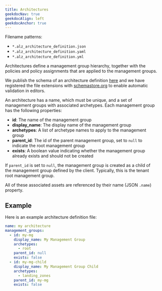 ```yaml
---
title: Architectures
geekdocNav: true
geekdocAlign: left
geekdocAnchor: true
---
```


Filename patterns:

- `*.alz_architecture_definition.json`
- `*.alz_architecture_definition.yaml`
- `*.alz_architecture_definition.yml`

Architectures define a management group hierarchy, together with the policies and policy assignments that are applied to the management groups.

We publish the schema of an architecture definition [here](https://raw.githubusercontent.com/Azure/Azure-Landing-Zones-Library/main/schemas/architecture_definition.json) and we have registered the file extensions with [schemastore.org](https://www.schemastore.org/json/) to enable  automatic validation in editors.

An architecture has a name, which must be unique, and a set of management groups with associated archetypes.
Each management group has the following properties:

- **id**: The name of the management group
- **display_name**: The display name of the management group
- **archetypes**: A list of archetype names to apply to the management group
- **parent_id**: The id of the parent management group, set to `null` to indicate the root management group
- **exists**: A boolean value indicating whether the management group already exists and should not be created

If `parent_id` is set to `null`, the management group is created as a child of the management group defined by the client.
Typically, this is the tenant root management group.

All of these associated assets are referenced by their name (JSON `.name`) property.

## Example

Here is an example architecture definition file:

```yaml
name: my architecture
management_groups:
  - id: my-mg
    display_name: My Management Group
    archetypes:
      - root
    parent_id: null
    exists: false
  - id: my-mg-child
    display_name: My Management Group Child
    archetypes:
      - landing_zones
    parent_id: my-mg
    exists: false
```
